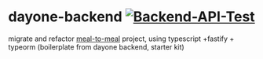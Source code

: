 # dayone-backend [![Backend-API-Test](https://github.com/day1co/fastify-typescript-typeorm/actions/workflows/backend-api-test.yml/badge.svg)](https://github.com/day1co/fastify-typescript-typeorm/actions/workflows/backend-api-test.yml)

migrate and refactor [meal-to-meal](https://github.com/codestates/Meal-To-Meal) project, using typescript +fastify + typeorm
(boilerplate from dayone backend, starter kit)

